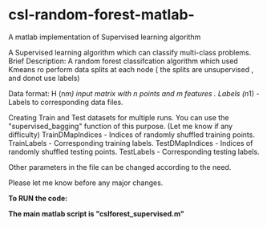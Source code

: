 csl-random-forest-matlab-
=========================

A matlab implementation of Supervised learning algorithm

A Supervised learning algorithm which can classify multi-class problems.
Brief Description:
A random forest classifcation algorithm which used Kmeans ro perform data splits at each node ( the splits are unsupervised , and donot use labels)

Data format:
H (n*m) input matrix with n points and m features .
Labels (n*1) - Labels to corresponding data files.

Creating Train and Test datasets for multiple runs.
You can use the "supervised_bagging" function of this purpose.
(Let me know if any difficulty)
TrainDMapIndices - Indices of randomly shuffled training points. 
TrainLabels - Corresponding training labels.
TestDMapIndices - Indices of randomly shuffled testing points.
TestLabels  - Corresponding testing labels.

Other parameters in the file can be changed according to the need.

Please let me know before any major changes.

**To RUN the code:**

**The main matlab script is "cslforest_supervised.m"**
